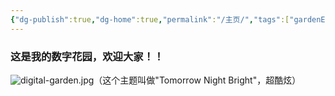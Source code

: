 ```yaml
---
{"dg-publish":true,"dg-home":true,"permalink":"/主页/","tags":["gardenEntry"],"dgPassFrontmatter":true,"created":"2024-05-31T12:41:33.046+08:00","updated":"2024-07-27T01:28:27.620+08:00"}
---
```


### 这是我的数字花园，欢迎大家！！

![digital-garden.jpg](/img/user/digital-garden.jpg)（这个主题叫做"Tomorrow Night Bright"，超酷炫）